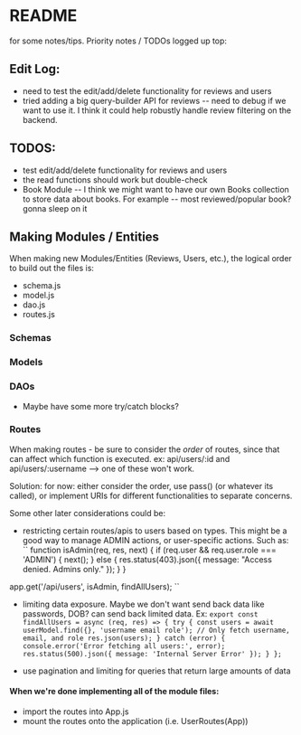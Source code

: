 # README
for some notes/tips. Priority notes / TODOs logged up top:

## Edit Log:
* need to test the edit/add/delete functionality for reviews and users
* tried adding a big query-builder API for reviews -- need to debug if we want to use it. I think it could help robustly handle review filtering on the backend. 

## TODOS:
* test edit/add/delete functionality for reviews and users
* the read functions should work but double-check
* Book Module -- I think we might want to have our own Books collection to store data about books. For example -- most reviewed/popular book? gonna sleep on it

## Making Modules / Entities
When making new Modules/Entities (Reviews, Users, etc.), the logical order to build out the files is: 

* schema.js
* model.js
* dao.js
* routes.js

### Schemas
### Models
### DAOs
* Maybe have some more try/catch blocks? 

### Routes
When making routes - be sure to consider the *order* of routes, since that can affect which function is executed. ex: api/users/:id and api/users/:username --> one of these won't work. 

Solution: for now:  either consider the order, use pass() (or whatever its called), or implement URIs for different functionalities to separate concerns. 

Some other later considerations could be: 

* restricting certain routes/apis to users based on types. This might be a good way to manage ADMIN actions, or user-specific actions. Such as: 
``
function isAdmin(req, res, next) {
    if (req.user && req.user.role === 'ADMIN') {
        next();
    } else {
        res.status(403).json({ message: "Access denied. Admins only." });
    }
}

app.get('/api/users', isAdmin, findAllUsers);
``

* limiting data exposure. Maybe we don't want send back data like passwords, DOB? can send back limited data. Ex: 
``
export const findAllUsers = async (req, res) => {
    try {
        const users = await userModel.find({}, 'username email role'); // Only fetch username, email, and role
        res.json(users);
    } catch (error) {
        console.error('Error fetching all users:', error);
        res.status(500).json({ message: 'Internal Server Error' });
    }
};
``

* use pagination and limiting for queries that return large amounts of data 

#### When we're done implementing all of the module files:
* import the routes into App.js 
* mount the routes onto the application (i.e. UserRoutes(App))